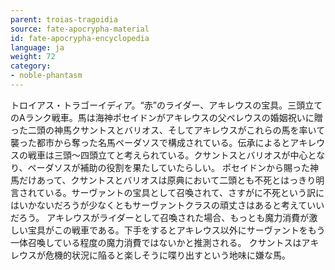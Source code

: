 ```yaml
---
parent: troias-tragoidia
source: fate-apocrypha-material
id: fate-apocrypha-encyclopedia
language: ja
weight: 72
category:
- noble-phantasm
---
```


トロイアス・トラゴーイディア。“赤”のライダー、アキレウスの宝具。三頭立てのAランク戦車。馬は海神ポセイドンがアキレウスの父ペレウスの婚姻祝いに贈った二頭の神馬クサントスとバリオス、そしてアキレウスがこれらの馬を率いて襲った都市から奪った名馬ペーダソスで構成されている。伝承によるとアキレウスの戦車は三頭〜四頭立てと考えられている。クサントスとバリオスが中心となり、ペーダソスが補助の役割を果たしていたらしい。
ポセイドンから賜った神馬だけあって、クサントスとバリオスは原典において二頭とも不死とはっきり明言されている。サーヴァントの宝具として召喚されて、さすがに不死という訳にはいかないだろうが少なくともサーヴァントクラスの頑丈さはあると考えていいだろう。
アキレウスがライダーとして召喚された場合、もっとも魔力消費が激しい宝具がこの戦車である。下手をするとアキレウス以外にサーヴァントをもう一体召喚している程度の魔力消費ではないかと推測される。
クサントスはアキレウスが危機的状況に陥ると楽しそうに喋り出すという地味に嫌な馬。
